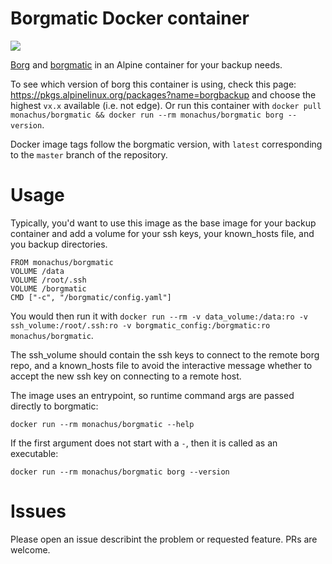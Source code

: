 # Borgmatic Docker container
[![](https://images.microbadger.com/badges/version/monachus/borgmatic:v1.4.4.svg)](https://microbadger.com/images/monachus/borgmatic:v1.4.4 "Get your own version badge on microbadger.com")

[Borg](https://borgbackup.readthedocs.io/) and [borgmatic](https://torsion.org/borgmatic/) in an Alpine container for your backup needs.

To see which version of borg this container is using, check this page: https://pkgs.alpinelinux.org/packages?name=borgbackup and choose the highest `vx.x` available (i.e. not edge). Or run this container with `docker pull monachus/borgmatic && docker run --rm monachus/borgmatic borg --version`.

Docker image tags follow the borgmatic version, with `latest` corresponding to the `master` branch of the repository.

# Usage

Typically, you'd want to use this image as the base image for your backup container and add a volume for your ssh keys, your known_hosts file, and you backup directories.

```
FROM monachus/borgmatic
VOLUME /data
VOLUME /root/.ssh
VOLUME /borgmatic
CMD ["-c", "/borgmatic/config.yaml"]
```

You would then run it with `docker run --rm -v data_volume:/data:ro -v ssh_volume:/root/.ssh:ro -v borgmatic_config:/borgmatic:ro monachus/borgmatic`.

The ssh_volume should contain the ssh keys to connect to the remote borg repo, and a known_hosts file to avoid the interactive message whether to accept the new ssh key on connecting to a remote host.

The image uses an entrypoint, so runtime command args are passed directly to borgmatic:

```
docker run --rm monachus/borgmatic --help
```

If the first argument does not start with a `-`, then it is called as an executable:

```
docker run --rm monachus/borgmatic borg --version
```

# Issues

Please open an issue describint the problem or requested feature. PRs are welcome.

